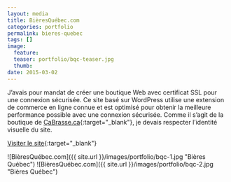 ```yaml
---
layout: media
title: BièresQuébec.com
categories: portfolio
permalink: bieres-quebec
tags: [] 
image:
  feature:
  teaser: portfolio/bqc-teaser.jpg
  thumb:
date: 2015-03-02
---
```


J’avais pour mandat de créer une boutique Web avec certificat SSL pour une connexion sécurisée. Ce site basé sur WordPress utilise une extension de commerce en ligne connue et est optimisé pour obtenir la meilleure performance possible avec une connexion sécurisée. Comme il s’agit de la boutique de [ÇaBrasse.ca](http://www.cabrasse.ca){:target="_blank"}, je devais respecter l’identité visuelle du site.

[Visiter le site](https://www.bieresquebec.com){:target="_blank"}

![BièresQuébec.com]({{ site.url }}/images/portfolio/bqc-1.jpg "Bières Québec")
![BièresQuébec.com]({{ site.url }}/images/portfolio/bqc-2.jpg "Bières Québec")